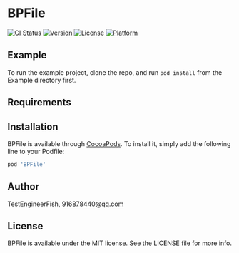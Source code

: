 # BPFile

[![CI Status](https://img.shields.io/travis/TestEngineerFish/BPFile.svg?style=flat)](https://travis-ci.org/TestEngineerFish/BPFile)
[![Version](https://img.shields.io/cocoapods/v/BPFile.svg?style=flat)](https://cocoapods.org/pods/BPFile)
[![License](https://img.shields.io/cocoapods/l/BPFile.svg?style=flat)](https://cocoapods.org/pods/BPFile)
[![Platform](https://img.shields.io/cocoapods/p/BPFile.svg?style=flat)](https://cocoapods.org/pods/BPFile)

## Example

To run the example project, clone the repo, and run `pod install` from the Example directory first.

## Requirements

## Installation

BPFile is available through [CocoaPods](https://cocoapods.org). To install
it, simply add the following line to your Podfile:

```ruby
pod 'BPFile'
```

## Author

TestEngineerFish, 916878440@qq.com

## License

BPFile is available under the MIT license. See the LICENSE file for more info.
